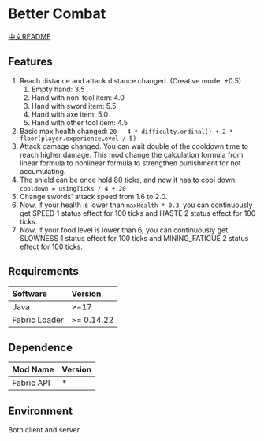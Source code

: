 # Better Combat
[中文README](./README.zh_cn.md)
## Features
1. Reach distance and attack distance changed. (Creative mode: +0.5)
   1. Empty hand: 3.5
   2. Hand with non-tool item: 4.0
   3. Hand with sword item: 5.5
   4. Hand with axe item: 5.0
   5. Hand with other tool item: 4.5
2. Basic max health changed: ` 20 - 4 * difficulty.ordinal() + 2 * floor(player.experienceLevel / 5) `
3. Attack damage changed. You can wait double of the cooldown time to reach higher damage. This mod change the calculation formula from linear formula to nonlinear formula to strengthen punishment for not accumulating.
4. The shield can be once hold 80 ticks, and now it has to cool down. `cooldown = usingTicks / 4 + 20`
5. Change swords' attack speed from 1.6 to 2.0.
6. Now, if your health is lower than `maxHealth * 0.3`, you can continuously get SPEED 1 status effect for 100 ticks and HASTE 2 status effect for 100 ticks.
7. Now, if your food level is lower than 6, you can continuously get SLOWNESS 1 status effect for 100 ticks and MINING_FATIGUE 2 status effect for 100 ticks.

## Requirements
| Software      | Version     |
|:--------------|:------------|
| Java          | \>=17       |
| Fabric Loader | \>= 0.14.22 |

## Dependence
| Mod Name   | Version |
|:-----------|:--------|
| Fabric API | *       |

## Environment
Both client and server.